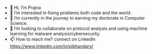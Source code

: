 - 👋 Hi, I’m Prajna
- 👀 I’m interested in fixing problems both code and the world.
- 🌱 I’m currently in the journey to earning my doctorate in Computer Science.
- 💞️ I’m looking to collaborate on protocol analysis and using machine learning for malware analysis/cybersecurity.
- 📫 How to reach me? connect on LinkedIn https://www.linkedin.com/in/pjbhandary/

<!---
Prajbh/Prajbh is a ✨ special ✨ repository because its `README.md` (this file) appears on your GitHub profile.
You can click the Preview link to take a look at your changes.
--->
